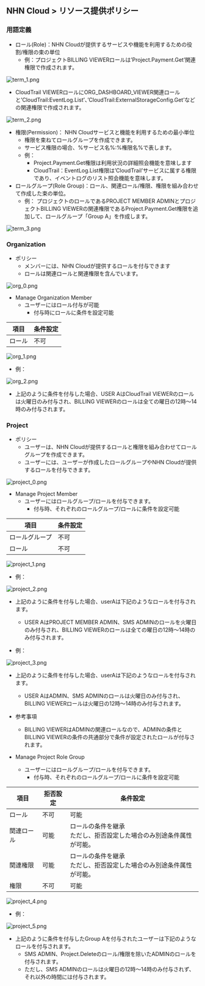 ## NHN Cloud > リソース提供ポリシー

### 用語定義


* ロール(Role)：NHN Cloudが提供するサービスや機能を利用するための役割/権限の束の単位
    * 例：プロジェクトBILLING VIEWERロールは’Project.Payment.Get’関連権限で作成されます。

![term_1.png](http://static.toastoven.net/toast/console_guide/consoleuserguide_term_01_240610.png)

   * CloudTrail VIEWERロールにORG_DASHBOARD_VIEWER関連ロールと’CloudTrail:EventLog.List’、’CloudTrail:ExternalStorageConfig.Get’などの関連権限で作成されます。

![term_2.png](http://static.toastoven.net/toast/console_guide/consoleuserguide_term_02_240610.png)

* 権限(Permission)： NHN Cloudサービスと機能を利用するための最小単位
    * 権限を束ねてロールグループを作成できます。
    * サービス権限の場合、%サービス名%:%権限名%で表します。
    * 例：
        * Project.Payment.Get権限は利用状況の詳細照会機能を意味します
        * CloudTrail：EventLog.List権限は’CloudTrail’サービスに属する権限であり、イベントログのリスト照会機能を意味します。
* ロールグループ(Role Group)：ロール、関連ロール/権限、権限を組み合わせて作成した束の単位。
    * 例： プロジェクトのロールであるPROJECT MEMBER ADMINとプロジェクトBILLING VIEWERの関連権限であるProject.Payment.Get権限を追加して、ロールグループ「Group A」を作成します。

![term_3.png](http://static.toastoven.net/toast/console_guide/consoleuserguide_term_03_240610.png)

### Organization 

* ポリシー
    * メンバーには、NHN Cloudが提供するロールを付与できます
    * ロールは関連ロールと関連権限を含んでいます。

![org_0.png](http://static.toastoven.net/toast/console_guide/consoleuserguide_org_00_240610.png)

* Manage Organization Member
    * ユーザーにはロール付与が可能
        * 付与時にロールに条件を設定可能

| 項目 | 条件設定 |
| --- | ----- |
| ロール | 不可 |

![org_1.png](http://static.toastoven.net/toast/console_guide/consoleuserguide_org_01_240610.png)

   * 例：

![org_2.png](http://static.toastoven.net/toast/console_guide/consoleuserguide_org_02_240610.png)

   * 上記のように条件を付与した場合、USER AはCloudTrail VIEWERのロールは火曜日のみ付与され、BILLING VIEWERのロールは全ての曜日の12時～14時のみ付与されます。


### Project

* ポリシー
    * ユーザーは、NHN Cloudが提供するロールと権限を組み合わせてロールグループを作成できます。
    * ユーザーには、ユーザーが作成したロールグループやNHN Cloudが提供するロールを付与できます。

![project_0.png](http://static.toastoven.net/toast/console_guide/consoleuserguide_project_00_240610.png)

* Manage Project Member
    * ユーザーにはロールグループ/ロールを付与できます。
        * 付与時、それぞれのロールグループ/ロールに条件を設定可能

      
| 項目 | 条件設定 |
| --- | ----- |
| ロールグループ | 不可 |
| ロール | 不可 |


![project_1.png](http://static.toastoven.net/toast/console_guide/consoleuserguide_project_01_240610.png)

   * 例：

![project_2.png](http://static.toastoven.net/toast/console_guide/consoleuserguide_project_02_240610.png)

   * 上記のように条件を付与した場合、userAは下記のようなロールを付与されます。
       * USER AはPROJECT MEMBER ADMIN、SMS ADMINのロールを火曜日のみ付与され、BILLING VIEWERのロールは全ての曜日の12時～14時のみ付与されます。


   * 例：

![project_3.png](http://static.toastoven.net/toast/console_guide/consoleuserguide_project_03_240610.png)

   * 上記のように条件を付与した場合、userAは下記のようなロールを付与されます。
       * USER AはADMIN、SMS ADMINのロールは火曜日のみ付与され、BILLING VIEWERロールは火曜日の12時～14時のみ付与されます。


   * 参考事項
       * BILLING VIEWERはADMINの関連ロールなので、ADMINの条件とBILLING VIEWERの条件の共通部分で条件が設定されたロールが付与されます。


* Manage Project Role Group
    * ユーザーにはロールグループ/ロールを付与できます。
        * 付与時、それぞれのロールグループ/ロールに条件を設定可能

| 項目 | 拒否設定 | 条件設定 |
| --- | ----- | ----- |
| ロール | 不可 | 可能 |
| 関連ロール | 可能 |ロールの条件を継承<br>ただし、拒否設定した場合のみ別途条件属性が可能。 |
| 関連権限 | 可能 | ロールの条件を継承<br>ただし、拒否設定した場合のみ別途条件属性が可能。 |
| 権限 |  不可| 可能 |


![project_4.png](http://static.toastoven.net/toast/console_guide/consoleuserguide_project_041_240610.png)

   * 例：

![project_5.png](http://static.toastoven.net/toast/console_guide/consoleuserguide_project_05_240610.png)

   * 上記のように条件を付与したGroup Aを付与されたユーザーは下記のようなロールを付与されます。
       * SMS ADMIN、Project.Deleteのロール/権限を除いたADMINのロールを付与されます。
       * ただし、SMS ADMINのロールは火曜日の12時～14時のみ付与されず、それ以外の時間には付与されます。